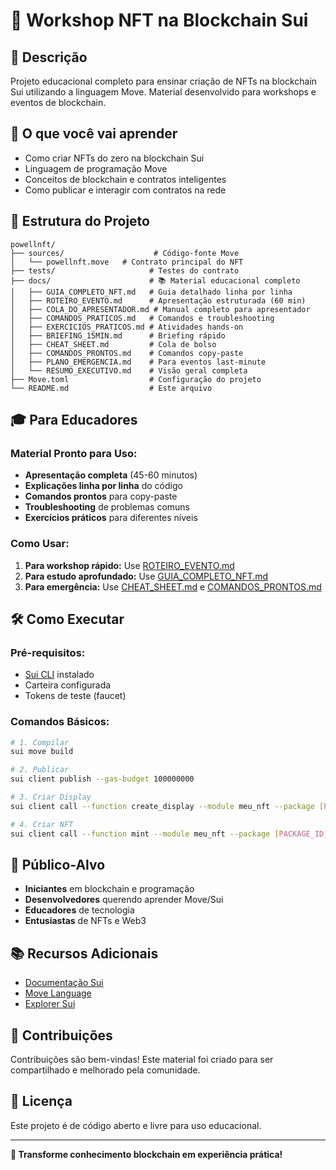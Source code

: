 # 🎨 Workshop NFT na Blockchain Sui

## 🎯 Descrição
Projeto educacional completo para ensinar criação de NFTs na blockchain Sui utilizando a linguagem Move. Material desenvolvido para workshops e eventos de blockchain.

## 🚀 O que você vai aprender
- Como criar NFTs do zero na blockchain Sui
- Linguagem de programação Move
- Conceitos de blockchain e contratos inteligentes
- Como publicar e interagir com contratos na rede

## 📁 Estrutura do Projeto

```
powellnft/
├── sources/                    # Código-fonte Move
│   └── powellnft.move   # Contrato principal do NFT
├── tests/                     # Testes do contrato
├── docs/                      # 📚 Material educacional completo
│   ├── GUIA_COMPLETO_NFT.md   # Guia detalhado linha por linha
│   ├── ROTEIRO_EVENTO.md      # Apresentação estruturada (60 min)
│   ├── COLA_DO_APRESENTADOR.md # Manual completo para apresentador
│   ├── COMANDOS_PRATICOS.md   # Comandos e troubleshooting
│   ├── EXERCICIOS_PRATICOS.md # Atividades hands-on
│   ├── BRIEFING_15MIN.md      # Briefing rápido
│   ├── CHEAT_SHEET.md         # Cola de bolso
│   ├── COMANDOS_PRONTOS.md    # Comandos copy-paste
│   ├── PLANO_EMERGENCIA.md    # Para eventos last-minute
│   └── RESUMO_EXECUTIVO.md    # Visão geral completa
├── Move.toml                  # Configuração do projeto
└── README.md                  # Este arquivo
```

## 🎓 Para Educadores

### Material Pronto para Uso:
- **Apresentação completa** (45-60 minutos)
- **Explicações linha por linha** do código
- **Comandos prontos** para copy-paste
- **Troubleshooting** de problemas comuns
- **Exercícios práticos** para diferentes níveis

### Como Usar:
1. **Para workshop rápido:** Use [ROTEIRO_EVENTO.md](docs/ROTEIRO_EVENTO.md)
2. **Para estudo aprofundado:** Use [GUIA_COMPLETO_NFT.md](docs/GUIA_COMPLETO_NFT.md)
3. **Para emergência:** Use [CHEAT_SHEET.md](docs/CHEAT_SHEET.md) e [COMANDOS_PRONTOS.md](docs/COMANDOS_PRONTOS.md)

## 🛠️ Como Executar

### Pré-requisitos:
- [Sui CLI](https://docs.sui.io/build/install) instalado
- Carteira configurada
- Tokens de teste (faucet)

### Comandos Básicos:
```bash
# 1. Compilar
sui move build

# 2. Publicar
sui client publish --gas-budget 100000000

# 3. Criar Display
sui client call --function create_display --module meu_nft --package [PACKAGE_ID] --args [PUBLISHER_ID] --gas-budget 10000000

# 4. Criar NFT
sui client call --function mint --module meu_nft --package [PACKAGE_ID] --args "Nome" "Descrição" "URL" --gas-budget 10000000
```

## 🎯 Público-Alvo
- **Iniciantes** em blockchain e programação
- **Desenvolvedores** querendo aprender Move/Sui
- **Educadores** de tecnologia
- **Entusiastas** de NFTs e Web3

## 📚 Recursos Adicionais
- [Documentação Sui](https://docs.sui.io/)
- [Move Language](https://move-language.github.io/)
- [Explorer Sui](https://suiexplorer.com/)

## 🤝 Contribuições
Contribuições são bem-vindas! Este material foi criado para ser compartilhado e melhorado pela comunidade.

## 📄 Licença
Este projeto é de código aberto e livre para uso educacional.

---

**🚀 Transforme conhecimento blockchain em experiência prática!**
